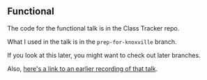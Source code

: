 ## Functional

The code for the functional talk is in the Class Tracker repo.

What I used in the talk is in the `prep-for-knoxville` branch. 

If you look at this later, you might want to check out later branches. 

Also, [here's a link to an earlier recording of that talk](https://www.youtube.com/watch?v=rHmIf5xmKQg).